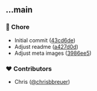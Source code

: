 
## ...main

### 🏡 Chore

- Initial commit ([43cd6de](https://github.com/stacksjs/ts-ndarray/commit/43cd6de))
- Adjust readme ([a427d0d](https://github.com/stacksjs/ts-ndarray/commit/a427d0d))
- Adjust meta images ([3986ee5](https://github.com/stacksjs/ts-ndarray/commit/3986ee5))

### ❤️ Contributors

- Chris ([@chrisbbreuer](http://github.com/chrisbbreuer))
